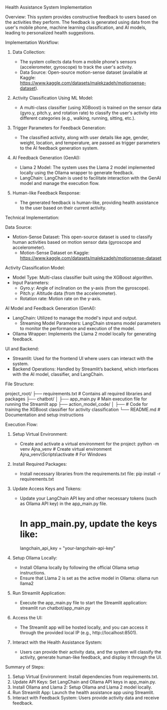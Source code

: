 Health Assistance System Implementation

Overview:
This system provides constructive feedback to users based on the activities they perform. The feedback is generated using data from the user's mobile phone, machine learning classification, and AI models, leading to personalized health suggestions.

Implementation Workflow:

1. Data Collection:
   - The system collects data from a mobile phone's sensors (accelerometer, gyroscope) to track the user's activity.
   - Data Source: Open-source motion-sense dataset (available at Kaggle: https://www.kaggle.com/datasets/malekzadeh/motionsense-dataset).

2. Activity Classification Using ML Model:
   - A multi-class classifier (using XGBoost) is trained on the sensor data (gyro.y, pitch.y, and rotation rate) to classify the user's activity into different categories (e.g., walking, running, sitting, etc.).

3. Trigger Parameters for Feedback Generation:
   - The classified activity, along with user details like age, gender, weight, location, and temperature, are passed as trigger parameters to the AI feedback generation system.

4. AI Feedback Generation (GenAI):
   - Llama 2 Model: The system uses the Llama 2 model implemented locally using the Ollama wrapper to generate feedback.
   - LangChain: LangChain is used to facilitate interaction with the GenAI model and manage the execution flow.

5. Human-like Feedback Response:
   - The generated feedback is human-like, providing health assistance to the user based on their current activity.

Technical Implementation:

Data Source:
- Motion-Sense Dataset: This open-source dataset is used to classify human activities based on motion sensor data (gyroscope and accelerometer).
  - Motion-Sense Dataset on Kaggle: https://www.kaggle.com/datasets/malekzadeh/motionsense-dataset

Activity Classification Model:
- Model Type: Multi-class classifier built using the XGBoost algorithm.
- Input Parameters:
  - Gyro.y: Angle of inclination on the y-axis (from the gyroscope).
  - Pitch.y: Altitude data (from the accelerometer).
  - Rotation rate: Motion rate on the y-axis.

AI Model and Feedback Generation (GenAI):
- LangChain: Utilized to manage the model's input and output.
  - Streaming Model Parameters: LangChain streams model parameters to monitor the performance and execution of the model.
- Ollama Wrapper: Implements the Llama 2 model locally for generating feedback.

UI and Backend:
- Streamlit: Used for the frontend UI where users can interact with the system.
- Backend Operations: Handled by Streamlit’s backend, which interfaces with the AI model, classifier, and LangChain.

File Structure:

project_root/
├── requirements.txt          # Contains all required libraries and packages
├── chatbot/
│   ├── app_main.py           # Main execution file for running the Streamlit app
├── action_model_code/
│   ├──             # Code for training the XGBoost classifier for activity classification
└── README.md                 # Documentation and setup instructions

Execution Flow:

1. Setup Virtual Environment:
   - Create and activate a virtual environment for the project:
     python -m venv Ajna_venv  # Create virtual environment
     Ajna_venv\Scripts\activate  # For Windows

2. Install Required Packages:
   - Install necessary libraries from the requirements.txt file:
     pip install -r requirements.txt

3. Update Access Keys and Tokens:
   - Update your LangChain API key and other necessary tokens (such as Ollama API key) in the app_main.py file.
     # In app_main.py, update the keys like:
     langchain_api_key = "your-langchain-api-key"

4. Setup Ollama Locally:
   - Install Ollama locally by following the official Ollama setup instructions.
   - Ensure that Llama 2 is set as the active model in Ollama:
     ollama run llama2

5. Run Streamlit Application:
   - Execute the app_main.py file to start the Streamlit application:
     streamlit run chatbot/app_main.py

6. Access the UI:
   - The Streamlit app will be hosted locally, and you can access it through the provided local IP (e.g., http://localhost:8501).

7. Interact with the Health Assistance System:
   - Users can provide their activity data, and the system will classify the activity, generate human-like feedback, and display it through the UI.

Summary of Steps:
1. Setup Virtual Environment: Install dependencies from requirements.txt.
2. Update API Keys: Set LangChain and Ollama API keys in app_main.py.
3. Install Ollama and Llama 2: Setup Ollama and Llama 2 model locally.
4. Run Streamlit App: Launch the health assistance app using Streamlit.
5. Interact with Feedback System: Users provide activity data and receive feedback.

